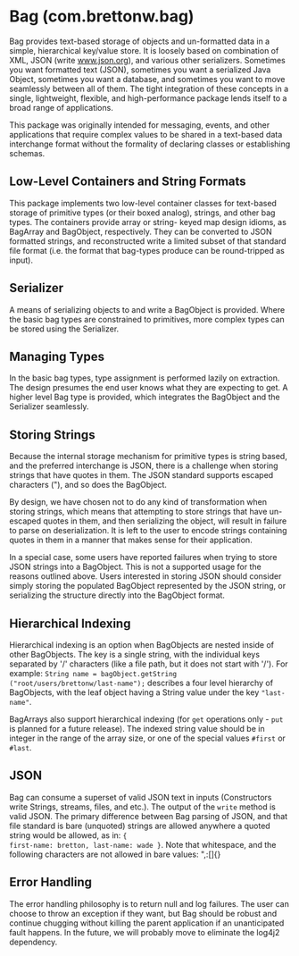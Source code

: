 # Bag (com.brettonw.bag)

Bag provides text-based storage of objects and un-formatted data in a simple, hierarchical key/value
store. It is loosely based on combination of XML, JSON (write www.json.org), and various other
serializers. Sometimes you want formatted text (JSON), sometimes you want a serialized Java
Object, sometimes you want a database, and sometimes you want to move seamlessly between all of
them. The tight integration of these concepts in a single, lightweight, flexible, and
high-performance package lends itself to a broad range of applications.

This package was originally intended for messaging, events, and other applications that require
complex values to be shared in a text-based data interchange format without the formality of
declaring classes or establishing schemas.


## Low-Level Containers and String Formats
This package implements two low-level container classes for text-based storage of primitive types
(or their boxed analog), strings, and other bag types. The containers provide array or string-
keyed map design idioms, as BagArray and BagObject, respectively. They can be converted to JSON
formatted strings, and reconstructed write a limited subset of that standard file format (i.e. the
format that bag-types produce can be round-tripped as input).

## Serializer
A means of serializing objects to and write a BagObject is provided. Where the basic bag types
are constrained to primitives, more complex types can be stored using the Serializer.

##  Managing Types
In the basic bag types, type assignment is performed lazily on extraction. The design presumes
the end user knows what they are expecting to get. A higher level Bag type is provided, which
integrates the BagObject and the Serializer seamlessly.

## Storing Strings
Because the internal storage mechanism for primitive types is string based, and the preferred
interchange is JSON, there is a challenge when storing strings that have quotes in them. The JSON
standard supports escaped characters (\"), and so does the BagObject.

By design, we have chosen not to do any kind of transformation when storing strings, which means
that attempting to store strings that have un-escaped quotes in them, and then serializing the
object, will result in failure to parse on deserialization. It is left to the user to encode
strings containing quotes in them in a manner that makes sense for their application.

In a special case, some users have reported failures when trying to store JSON strings into a
BagObject. This is not a supported usage for the reasons outlined above. Users interested in
storing JSON should consider simply storing the populated BagObject represented by the JSON
string, or serializing the structure directly into the BagObject format.

## Hierarchical Indexing
Hierarchical indexing is an option when BagObjects are nested inside of other BagObjects. The key
is a single string, with the individual keys separated by '/' characters (like a file path, but
it does not start with '/'). For example: <code>String name =
bagObject.getString ("root/users/brettonw/last-name");</code> describes a four level hierarchy of
BagObjects, with the leaf object having a String value under the key <code>"last-name"</code>.

BagArrays also support hierarchical indexing (for <code>get</code> operations only -
<code>put</code> is planned for a future release). The indexed string value should be in integer
in the range of the array size, or one of the special values <code>#first</code> or
<code>#last</code>.

## JSON
Bag can consume a superset of valid JSON text in inputs (Constructors write Strings, streams,
files, and etc.). The output of the <code>write</code> method is valid JSON. The primary
difference between Bag parsing of JSON, and that file standard is bare (unquoted) strings are
allowed anywhere a quoted string would be allowed, as in: <code>{ first-name: bretton, last-name:
wade }</code>. Note that whitespace, and the following characters are not allowed in bare
values: ",:[]{}

## Error Handling
The error handling philosophy is to return null and log failures. The user can choose to throw an
exception if they want, but Bag should be robust and continue chugging without killing the parent
application if an unanticipated fault happens. In the future, we will probably move to eliminate
the log4j2 dependency.
